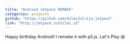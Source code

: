 ```yaml
---
title: "Android Jetpack REMAKE"
categories: projects
github: "https://github.com/HilmiZul/ijo-jetpack"
link: "http://jetpack.zulhilmi.id"
---
```

Happy birthday Android! I remake it with p5.js.
Let's Play 😃
